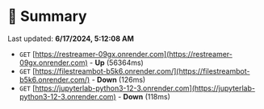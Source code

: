 # 📖 Summary
Last updated: **6/17/2024, 5:12:08 AM**

- `GET` [https://restreamer-09gx.onrender.com](https://restreamer-09gx.onrender.com) - **Up** (56364ms)
- `GET` [https://filestreambot-b5k6.onrender.com/](https://filestreambot-b5k6.onrender.com/) - **Down** (126ms)
- `GET` [https://jupyterlab-python3-12-3.onrender.com](https://jupyterlab-python3-12-3.onrender.com) - **Down** (118ms)
